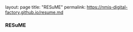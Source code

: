 layout: page
title: "RESuME"
permalink: https://nmis-digital-factory.github.io/resume.md

### RESuME
